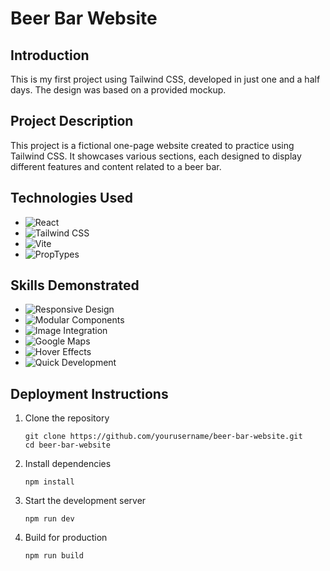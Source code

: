 # Beer Bar Website

## Introduction

This is my first project using Tailwind CSS, developed in just one and a half days. The design was based on a provided mockup.

## Project Description

This project is a fictional one-page website created to practice using Tailwind CSS. It showcases various sections, each designed to display different features and content related to a beer bar.

## Technologies Used

- ![React](https://img.shields.io/badge/React-20232A?style=for-the-badge&logo=react&logoColor=61DAFB)
- ![Tailwind CSS](https://img.shields.io/badge/Tailwind_CSS-38B2AC?style=for-the-badge&logo=tailwind-css&logoColor=white)
- ![Vite](https://img.shields.io/badge/Vite-646CFF?style=for-the-badge&logo=vite&logoColor=white)
- ![PropTypes](https://img.shields.io/badge/PropTypes-282C34?style=for-the-badge&logo=react&logoColor=61DAFB)

## Skills Demonstrated

- ![Responsive Design](https://img.shields.io/badge/Responsive%20Design-4285F4?style=for-the-badge&logo=responsive-web-design&logoColor=white)
- ![Modular Components](https://img.shields.io/badge/Modular%20Components-61DAFB?style=for-the-badge&logo=react&logoColor=white)
- ![Image Integration](https://img.shields.io/badge/Image%20Integration-FB8C00?style=for-the-badge&logo=images&logoColor=white)
- ![Google Maps](https://img.shields.io/badge/Google%20Maps-34A853?style=for-the-badge&logo=google-maps&logoColor=white)
- ![Hover Effects](https://img.shields.io/badge/Hover%20Effects-000000?style=for-the-badge&logo=hover&logoColor=white)
- ![Quick Development](https://img.shields.io/badge/Quick%20Development-FF4081?style=for-the-badge&logo=speed&logoColor=white)

## Deployment Instructions

1. Clone the repository
   ```
   git clone https://github.com/yourusername/beer-bar-website.git
   cd beer-bar-website
   ```

2. Install dependencies
   ```
   npm install
   ```

3. Start the development server
   ```
   npm run dev
   ```

4. Build for production
   ```
   npm run build
   ```
